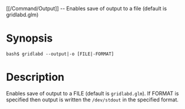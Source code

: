 [[/Command/Output]] -- Enables save of output to a file (default is gridlabd.glm)

# Synopsis

~~~
bash$ gridlabd --output|-o [FILE|-FORMAT]
~~~

# Description

Enables save of output to a FILE (default is `gridlabd.glm`). If FORMAT is specified
then output is written the `/dev/stdout` in the specified format.

